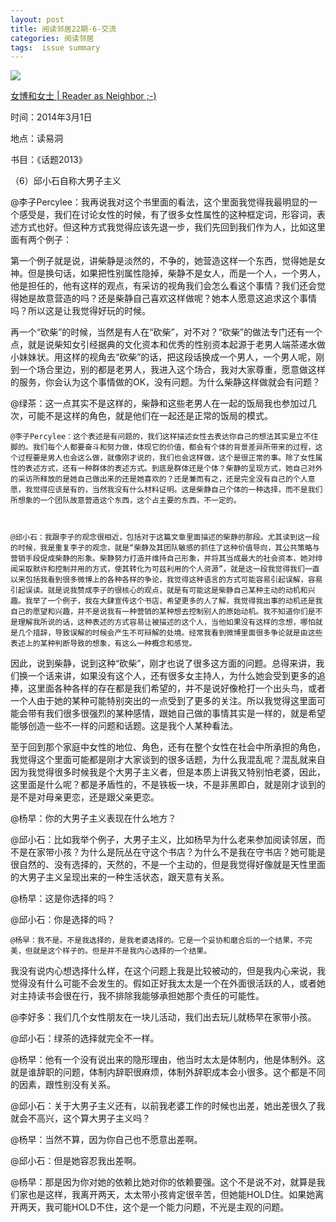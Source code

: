 ```yaml
---
layout: post
title: 阅读邻居22期-6-交流
categories: 阅读邻居
tags:  issue summary
---
```



![](http://mmbiz.qpic.cn/mmbiz/jsFJEErL30h11qic0icCNtlcE1ibOZgZb6icIJiaEdUS1ZgtwfWAXThMpqDXrtSYdH41iaprzYJrpibZBNWNmA50W9oOA/0)

[女博和女士 | Reader as Neighbor ;-)](http://yuedulinju.com/2014-03/woman/)

时间：2014年3月1日

地点：读易洞

书目：《话题2013》

（6）邱小石自称大男子主义   

@李子Percylee：我再说我对这个书里面的看法，这个里面我觉得我最明显的一个感受是，我们在讨论女性的时候，有了很多女性属性的这种框定词，形容词，表述方式也好。但这种方式我觉得应该先退一步，我们先回到我们作为人，比如这里面有两个例子：

第一个例子就是说，讲柴静是淡然的，不争的，她营造这样一个东西，觉得她是女神。但是换句话，如果把性别属性隐掉，柴静不是女人，而是一个人，一个男人，他是担任的，他有这样的观点，有采访的视角我们会怎么看这个事情？我们还会觉得她是故意营造的吗？还是柴静自己喜欢这样做呢？她本人愿意这追求这个事情吗？所以这是让我觉得好玩的时候。

再一个“砍柴”的时候，当然是有人在“砍柴”，对不对？“砍柴”的做法专门还有一个点，就是说柴知女引经据典的文化资本和优秀的性别资本起源于老男人端茶递水做小妹妹状。用这样的视角去“砍柴”的话，把这段话换成一个男人，一个男人呢，刚到一个场合里边，别的都是老男人，我进入这个场合，我对大家尊重，愿意做这样的服务，你会认为这个事情做的OK，没有问题。为什么柴静这样做就会有问题？



@绿茶：这一点其实不是这样的，柴静和这些老男人在一起的饭局我也参加过几次，可能不是这样的角色，就是他们在一起还是正常的饭局的模式。

 

    @李子Percylee：这个表述是有问题的，我们这样描述女性去表达你自己的想法其实是立不住脚的。我们每个人都要奋斗和努力做，体现它的价值，都会有个体的背景差异所带来的过程，这个过程要是男人也会这么做，就像刚才说的，我们也会这样做，这个是很正常的事。除了女性属性的表述方式，还有一种群体的表述方式。到底是群体还是个体？柴静的呈现方式，她自己对外的采访所释放的是她自己做出来的还是她喜欢的？还是兼而有之，还是完全没有自己的个人意愿，我觉得应该是有的，当然我没有什么材料证明。这是柴静自己个体的一种选择，而不是我们所想象的一个团队故意营造这个东西，这个占主要的东西，不一定的。

 

    @邱小石：我跟李子的观念很相近，包括对于这篇文章里面描述的柴静的那段。尤其读到这一段的时候，我是重复李子的观念，就是“柴静及其团队敏感的抓住了这种价值导向，其公共策略与营销手段促成柴静的形象。柴静努力打造并维持自己形象，并将其当成最大的社会资本，她对绯闻采取默许和控制并用的方式，使其转化为可兹利用的个人资源”，就是这一段我觉得我们一直以来包括我看到很多微博上的各种各样的争论，我觉得这种语言的方式可能容易引起误解，容易引起误读。就是说我赞成李子的很核心的观点，就是有可能这是柴静自己某种主动的动机和兴趣。我举了一个例子，我在大肆宣传这个书店，希望更多的人了解，我觉得我出事的动机还是我自己的愿望和兴趣，并不是说我有一种营销的某种想去控制别人的原始动机。我不知道你们是不是理解我所说的话，这种表述的方式容易让被描述的这个人，当他如果没有这样的念想，哪怕就是几个措辞，导致误解的时候会产生不可辩解的处境。经常我看到微博里面很多争论就是由这些表述上的某种判断导致的想象，有这么一种概念和感觉。

因此，说到柴静，说到这种“砍柴”，刚才也说了很多这方面的问题。总得来讲，我们换一个话来讲，如果没有这个人，还有很多女主持人，为什么她会受到更多的追捧，这里面各种各样的存在都是我们希望的，并不是说好像枪打一个出头鸟，或者一个人由于她的某种可能特别突出的一点受到了更多的关注。所以我觉得这里面可能会带有我们很多很强烈的某种感情，跟她自己做的事情其实是一样的，就是希望能够创造一些不一样的问题和话题。这是我个人某种看法。

至于回到那个家庭中女性的地位、角色，还有在整个女性在社会中所承担的角色，我觉得这个里面可能都是刚才大家谈到的很多话题，为什么我混乱呢？混乱就来自因为我觉得很多时候我是个大男子主义者，但是本质上讲我又特别怕老婆，因此，这里面是什么呢？都是矛盾性的，不是铁板一块，不是非黑即白，就是刚才谈到的是不是对母亲更恋，还是跟父亲更恋。

 

@杨早：你的大男子主义表现在什么地方？

 

@邱小石：比如我举个例子，大男子主义，比如杨早为什么老来参加阅读邻居，而不是在家带小孩？为什么是阮丛在守这个书店？为什么不是我在守书店？她可能是很自然的、没有选择的，天然的，不是一个主动的，但是我觉得好像就是天性里面的大男子主义呈现出来的一种生活状态，跟天意有关系。

 

@杨早：这是你选择的吗？

 

@邱小石：你是选择的吗？

 

    @杨早：我不是。不是我选择的，是我老婆选择的。它是一个妥协和磨合后的一个结果，不完美，但就是这个样子的。但是并不是我内心选择的一个结果。

我没有说内心想选择什么样，在这个问题上我是比较被动的，但是我内心来说，我觉得没有什么可能不会发生的。假如正好我太太是一个在外面很活跃的人，或者她对主持读书会很在行，我不排除我能够承担她那个责任的可能性。

 

@李好多：我们几个女性朋友在一块儿活动，我们出去玩儿就杨早在家带小孩。

 

@邱小石：绿茶的选择就完全不一样。

 

@杨早：他有一个没有说出来的隐形理由，他当时太太是体制内，他是体制外。这就是谁辞职的问题，体制内辞职很麻烦，体制外辞职成本会小很多。这个都是不同的因素，跟性别没有关系。

 

@邱小石：关于大男子主义还有，以前我老婆工作的时候也出差，她出差很久了我就会不高兴，这个算大男子主义吗？

 

@杨早：当然不算，因为你自己也不愿意出差啊。

 

@邱小石：但是她容忍我出差啊。

 

@杨早：那是因为你对她的依赖比她对你的依赖要强。这个不是说不对，就算是我们家也是这样，我离开两天，太太带小孩肯定很辛苦，但她能HOLD住。如果她离开两天，我可能HOLD不住，这个是一个能力问题，不光是主观的问题。
